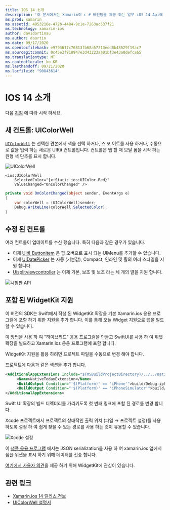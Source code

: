 ```yaml
---
title: IOS 14 소개
description: '이 문서에서는 Xamarin이 c # 바인딩을 제공 하는 일부 iOS 14 Api에 대 한 개략적인 설명을 제공 합니다.'
ms.prod: xamarin
ms.assetid: 4953216e-472b-4484-9c1e-7263ac537f21
ms.technology: xamarin-ios
author: davidortinau
ms.author: daortin
ms.date: 09/17/2020
ms.openlocfilehash: e9793617c76813fb68a57213edd8b48529f19ac7
ms.sourcegitcommit: 0c45e3f810947e3d43223aa01bf3e43a0defca65
ms.translationtype: MT
ms.contentlocale: ko-KR
ms.lasthandoff: 09/21/2020
ms.locfileid: "90843614"
---
```

# <a name="introduction-to-ios-14"></a>IOS 14 소개

다음 [지침](~/ios/platform/ios14/get-started.md) 에 따라 시작 하세요.

## <a name="new-control-uicolorwell"></a>새 컨트롤: UIColorWell

[`UIColorWell`](https://developer.apple.com/documentation/uikit/uicolorwell) 는 선택한 견본에서 색을 선택 하거나, 스 포 이트를 사용 하거나, 수동으로 값을 입력 하는 새로운 UIKit 컨트롤입니다. 컨트롤은 탭 할 때 모달 폼을 시작 하는 원형 색 단추를 표시 합니다.

![UIColorWell](ios14-images/colorwell.png)

```xaml
<ios:UIColorWell
    SelectedColor="{x:Static ios:UIColor.Red}"
    ValueChanged="OnColorChanged" />
```

```csharp
private void OnColorChanged(object sender, EventArgs e)
{
    var colorWell = (UIColorWell)sender; 
    Debug.WriteLine(colorWell.SelectedColor);
}
```

## <a name="modified-controls"></a>수정 된 컨트롤

여러 컨트롤이 업데이트를 수신 했습니다. 특히 다음과 같은 경우가 있습니다.

- 이제 [Ui바 Buttonitem](https://developer.apple.com/documentation/uikit/uibarbuttonitem) 은 팝 오버으로 표시 되는 UIMenu를 추가할 수 있습니다.
- 이제 [UIDatePicker](https://developer.apple.com/documentation/uikit/uidatepicker) 는 자동 (기본값), Compact, 인라인 및 휠의 여러 스타일을 지원 합니다.
- [Uisplitviewcontroller](https://developer.apple.com/documentation/uikit/uisplitviewcontroller) 는 이제 기본, 보조 및 보조 라는 세 개의 열을 지원 합니다.
 
![시험판 API](~/media/shared/preview.png)

## <a name="embedded-widgetkit-support"></a>포함 된 WidgetKit 지원

이 버전의 SDK는 Swift에서 작성 된 WidgetKit 확장을 기본 Xamarin.ios 응용 프로그램에 포함 하기 위한 지원을 추가 합니다. 이를 통해 오늘 Widget 지원으로 앱을 빌드할 수 있습니다.

이 방법을 사용 하 여 "하이브리드" 응용 프로그램을 만들고 SwiftUI를 사용 하 여 위젯 확장을 빌드하고 Xamarin.ios 응용 프로그램에 포함 합니다.

WidgetKit 지원을 활용 하려면 프로젝트 파일을 수동으로 변경 해야 합니다.

프로젝트에 다음과 같은 섹션을 추가 합니다.

```xml
<AdditionalAppExtensions Include="$(MSBuildProjectDirectory)/../../native">
     <Name>NativeTodayExtension</Name>
     <BuildOutput Condition="'$(Platform)' == 'iPhone'">build/Debug-iphoneos</BuildOutput>
     <BuildOutput Condition="'$(Platform)' == 'iPhoneSimulator'">build/Debug-iphonesimulator</BuildOutput>
</AdditionalAppExtensions>
```

Swift UI 확장의 빌드 디렉터리를 가리키도록 첫 번째 링크에 포함 된 경로를 변경 합니다.

Xcode 프로젝트에서 프로젝트의 상대적인 출력 위치 (파일 → 프로젝트 설정)를 사용 하도록 설정 하 여 쉽게 찾을 수 있는 경로를 사용 하는 것이 유용할 수 있습니다.

![Xcode 설정](ios14-images/xcode-settings.png)

이 [샘플 응용 프로그램](https://github.com/chamons/xamarin-ios-swift-extension/blob/master/App/TestApplication/TestApplication.csproj#L143) 에서는 JSON serialization을 사용 하 여 xamarin.ios 앱에서 샘플 위젯을 표시 하기 위해 데이터를 전송 합니다.

[여기에서 사용자 의견](https://github.com/xamarin/xamarin-macios/issues/8933)을 제공 하기 위해 WidgetKit에 관심이 있습니다.

## <a name="related-links"></a>관련 링크

- [Xamarin.ios 14 릴리스 정보](/xamarin/ios/release-notes/14/14.0)
- [UIColorWell 설명서](https://developer.apple.com/documentation/uikit/uicolorwell)
